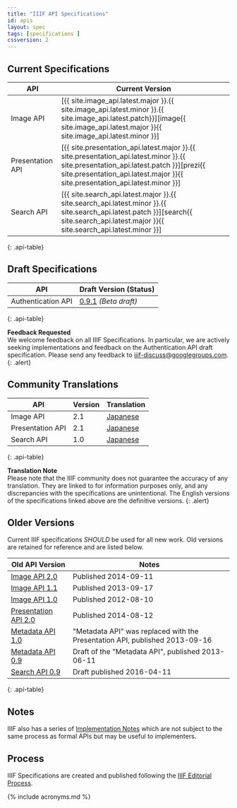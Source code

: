 ```yaml
---
title: "IIIF API Specifications"
id: apis
layout: spec
tags: [specifications ]
cssversion: 2
---
```


## Current Specifications

| API                | Current Version |
| ------------------ | --------------- |
| Image API          | [{{ site.image_api.latest.major }}.{{ site.image_api.latest.minor }}.{{ site.image_api.latest.patch}}][image{{ site.image_api.latest.major }}{{ site.image_api.latest.minor }}] |
| Presentation API   | [{{ site.presentation_api.latest.major }}.{{ site.presentation_api.latest.minor }}.{{ site.presentation_api.latest.patch }}][prezi{{ site.presentation_api.latest.major }}{{ site.presentation_api.latest.minor }}] |
| Search API   | [{{ site.search_api.latest.major }}.{{ site.search_api.latest.minor }}.{{ site.search_api.latest.patch }}][search{{ site.search_api.latest.major }}{{ site.search_api.latest.minor }}] |
{: .api-table}

## Draft Specifications

| API                | Draft Version (Status)     |
| ------------------ | ---------------------------- |
| Authentication API | [0.9.1][auth09] *(Beta draft)* |
{: .api-table}


__Feedback Requested__<br/>
We welcome feedback on all IIIF Specifications. In particular, we are actively seeking implementations and feedback on the Authentication API draft specification. Please send any feedback to [iiif-discuss@googlegroups.com][iiif-discuss].
{: .alert}

## Community Translations

| API              | Version | Translation           |
| ---------------- | ------- | --------------------- |
| Image API        | 2.1     | [Japanese][image-jp]  |
| Presentation API | 2.1     | [Japanese][prezi-jp]  |
| Search API       | 1.0     | [Japanese][search-jp] |
{: .api-table}

__Translation Note__<br/>
Please note that the IIIF community does not guarantee the accuracy of any translation. They are linked to for information purposes only, and any discrepancies with the specifications are unintentional. The English versions of the specifications linked above are the definitive versions.
{: .alert}

## Older Versions

Current IIIF specifications _SHOULD_ be used for all new work. Old versions are retained for reference and are listed below.

| Old API Version            | Notes |
| -------------------------- | ----- |
| [Image API 2.0][image20]   | Published 2014-09-11 |
| [Image API 1.1][image11]   | Published 2013-09-17 |
| [Image API 1.0][image10]   | Published 2012-08-10 |
| [Presentation API 2.0][prezi20] | Published 2014-08-12 |
| [Metadata API 1.0][meta10] | "Metadata API" was replaced with the Presentation API, published 2013-09-16 |
| [Metadata API 0.9][meta09] | Draft of the "Metadata API", published 2013-06-11 |
| [Search API 0.9][search09] | Draft published 2016-04-11 |
{: .api-table}

## Notes

IIIF also has a series of [Implementation Notes][notes] which are not subject to the same process as formal APIs but may be useful to implementers.

## Process

IIIF Specifications are created and published following the [IIIF Editorial Process][editors].

[image-jp]: http://www.asahi-net.or.jp/~ax2s-kmtn/ref/iiif/apiimage2.1.html
[prezi-jp]: http://www.asahi-net.or.jp/~ax2s-kmtn/ref/iiif/apipresentation2.1.html
[search-jp]: http://www.asahi-net.or.jp/~ax2s-kmtn/ref/iiif/searchapi1.0.html

[iiif-discuss]: mailto:iiif-discuss@googlegroups.com "Email Discussion List"
[image21]: /api/image/2.1/ "Image API v2.1"
[image20]: /api/image/2.0/ "Image API v2.0"
[image11]: /api/image/1.1/ "Image API v1.1"
[image10]: /api/image/1.0/ "Image API v1.0"
[prezi21]: /api/presentation/2.1/ "Presentation API v2.1"
[prezi20]: /api/presentation/2.0/ "Presentation API v2.0"
[meta10]: /api/metadata/1.0/ "Metadata API v1.0"
[meta09]: /api/metadata/0.9/ "Metadata API v0.9"
[auth09]: /api/auth/0.9/ "Authentication API v0.9"
[search10]: /api/search/1.0/ "Search API v1.0"
[search09]: /api/search/0.9/ "Search API v0.9"
[notes]: /api/annex/ "Implementation Notes"
[editors]: /api/annex/notes/editors/ "IIIF Editorial Process"

{% include acronyms.md %}
